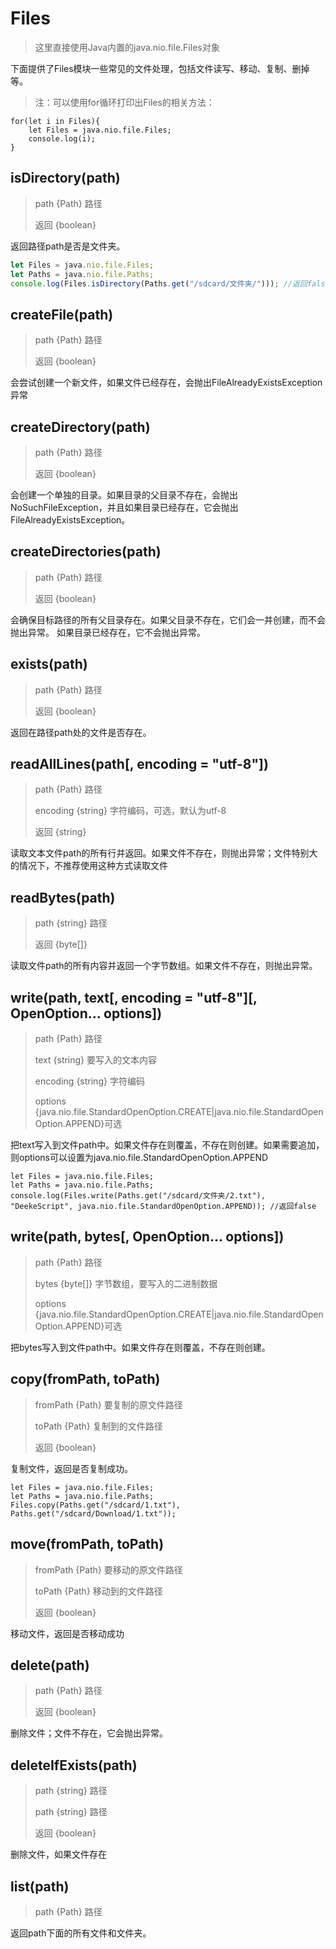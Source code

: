 # Files

> 这里直接使用Java内置的java.nio.file.Files对象

下面提供了Files模块一些常见的文件处理，包括文件读写、移动、复制、删掉等。

> 注：可以使用for循环打印出Files的相关方法：
```
for(let i in Files){
    let Files = java.nio.file.Files;
    console.log(i);
}
```

## isDirectory(path)
> path {Path} 路径
> 
> 返回 {boolean}

返回路径path是否是文件夹。

```javascript
let Files = java.nio.file.Files;
let Paths = java.nio.file.Paths;
console.log(Files.isDirectory(Paths.get("/sdcard/文件夹/"))); //返回false
```


## createFile(path)
> path {Path} 路径
> 
> 返回 {boolean}

会尝试创建一个新文件，如果文件已经存在，会抛出FileAlreadyExistsException异常

## createDirectory(path)
> path {Path} 路径
> 
> 返回 {boolean}

会创建一个单独的目录。如果目录的父目录不存在，会抛出 NoSuchFileException，并且如果目录已经存在，它会抛出 FileAlreadyExistsException。


## createDirectories(path)
> path {Path} 路径
> 
> 返回 {boolean}

会确保目标路径的所有父目录存在。如果父目录不存在，它们会一并创建，而不会抛出异常。
如果目录已经存在，它不会抛出异常。

## exists(path)
> path {Path} 路径
> 
> 返回 {boolean}

返回在路径path处的文件是否存在。


## readAllLines(path[, encoding = "utf-8"])
> path {Path} 路径
> 
> encoding {string} 字符编码，可选，默认为utf-8
> 
> 返回 {string}

读取文本文件path的所有行并返回。如果文件不存在，则抛出异常；文件特别大的情况下，不推荐使用这种方式读取文件

## readBytes(path)
> path {string} 路径
> 
> 返回 {byte[]}

读取文件path的所有内容并返回一个字节数组。如果文件不存在，则抛出异常。

## write(path, text[, encoding = "utf-8"][, OpenOption... options])
> path {Path} 路径
> 
> text {string} 要写入的文本内容
> 
> encoding {string} 字符编码
>
> options {java.nio.file.StandardOpenOption.CREATE|java.nio.file.StandardOpenOption.APPEND}可选

把text写入到文件path中。如果文件存在则覆盖，不存在则创建。如果需要追加，则options可以设置为java.nio.file.StandardOpenOption.APPEND

```
let Files = java.nio.file.Files;
let Paths = java.nio.file.Paths;
console.log(Files.write(Paths.get("/sdcard/文件夹/2.txt"), "DeekeScript", java.nio.file.StandardOpenOption.APPEND)); //返回false
```

## write(path, bytes[, OpenOption... options])
> path {Path} 路径
> 
> bytes {byte[]} 字节数组，要写入的二进制数据
>
> options {java.nio.file.StandardOpenOption.CREATE|java.nio.file.StandardOpenOption.APPEND}可选

把bytes写入到文件path中。如果文件存在则覆盖，不存在则创建。

## copy(fromPath, toPath)
> fromPath {Path} 要复制的原文件路径
> 
> toPath {Path} 复制到的文件路径
> 
> 返回 {boolean}

复制文件，返回是否复制成功。

```
let Files = java.nio.file.Files;
let Paths = java.nio.file.Paths;
Files.copy(Paths.get("/sdcard/1.txt"), Paths.get("/sdcard/Download/1.txt"));
```

## move(fromPath, toPath)
> fromPath {Path} 要移动的原文件路径
> 
> toPath {Path} 移动到的文件路径
> 
> 返回 {boolean}

移动文件，返回是否移动成功


## delete(path)
> path {Path} 路径
> 
> 返回 {boolean}

删除文件；文件不存在，它会抛出异常。

## deleteIfExists(path)
> path {string} 路径
> 
> path {string} 路径
> 
> 返回 {boolean}

删除文件，如果文件存在


## list(path)
> path {Path} 路径
> 

返回path下面的所有文件和文件夹。
